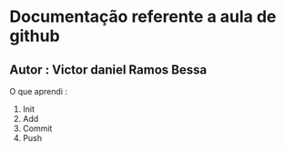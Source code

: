 # Documentação referente a aula de github

## Autor : Victor daniel Ramos Bessa


<p>O que aprendi :</p>
<ol>
    <li>Init</li>
    <li>Add</li>
    <li>Commit</li>
    <li>Push</li
